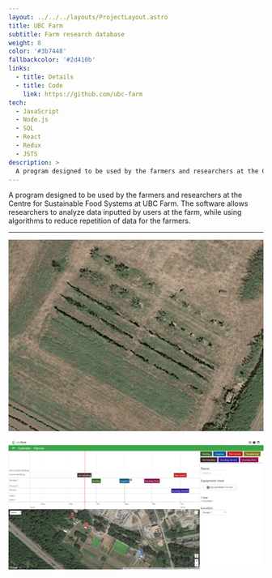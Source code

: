 ```yaml
---
layout: ../../../layouts/ProjectLayout.astro
title: UBC Farm
subtitle: Farm research database
weight: 8
color: '#3b7448'
fallbackcolor: '#2d410b'
links:
  - title: Details
  - title: Code
    link: https://github.com/ubc-farm
tech:
  - JavaScript
  - Node.js
  - SQL
  - React
  - Redux
  - JSTS
description: >
  A program designed to be used by the farmers and researchers at the Centre for Sustainable Food Systems at UBC Farm. The software allows researchers to analyze data entered by users at the farm, while using algorithms to reduce repetition of data for the farmers.
---
```


A program designed to be used by the farmers and researchers at the Centre for Sustainable Food Systems at UBC Farm. The software allows researchers to analyze data inputted by users at the farm, while using algorithms to reduce repetition of data for the farmers.

---

![Drawing a field](draw-field.gif)

![Farming planner](planner.png)
